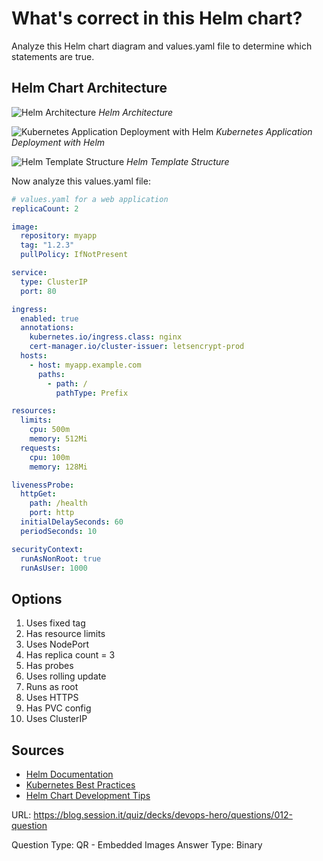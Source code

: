 # What's correct in this Helm chart?

Analyze this Helm chart diagram and values.yaml file to determine which statements are true.

## Helm Chart Architecture

![Helm Architecture](https://helm.sh/img/helm-architecture.svg)
*Helm Architecture*

![Kubernetes Application Deployment with Helm](https://d33wubrfki0l68.cloudfront.net/9dce8ca2b56a3aa742b24a7c7a8c929d4676e55c/43822/docs/v21.1/images/kubernetes-deploy-sequence.png)
*Kubernetes Application Deployment with Helm*

![Helm Template Structure](https://d33wubrfki0l68.cloudfront.net/c1d2fb8d7e5cd9f1c5d1d9e92e90599ec6761eac/9c456/docs/topics/chart_template_guide/graduated-bases.png)
*Helm Template Structure*

Now analyze this values.yaml file:

```yaml
# values.yaml for a web application
replicaCount: 2

image:
  repository: myapp
  tag: "1.2.3"
  pullPolicy: IfNotPresent

service:
  type: ClusterIP
  port: 80

ingress:
  enabled: true
  annotations:
    kubernetes.io/ingress.class: nginx
    cert-manager.io/cluster-issuer: letsencrypt-prod
  hosts:
    - host: myapp.example.com
      paths:
        - path: /
          pathType: Prefix

resources:
  limits:
    cpu: 500m
    memory: 512Mi
  requests:
    cpu: 100m
    memory: 128Mi

livenessProbe:
  httpGet:
    path: /health
    port: http
  initialDelaySeconds: 60
  periodSeconds: 10

securityContext:
  runAsNonRoot: true
  runAsUser: 1000
```

## Options
1. Uses fixed tag
2. Has resource limits
3. Uses NodePort
4. Has replica count = 3
5. Has probes
6. Uses rolling update
7. Runs as root
8. Uses HTTPS
9. Has PVC config
10. Uses ClusterIP

## Sources
- [Helm Documentation](https://helm.sh/docs/)
- [Kubernetes Best Practices](https://kubernetes.io/docs/concepts/configuration/overview/)
- [Helm Chart Development Tips](https://helm.sh/docs/howto/charts_tips_and_tricks/)

URL: https://blog.session.it/quiz/decks/devops-hero/questions/012-question

Question Type: QR - Embedded Images
Answer Type: Binary